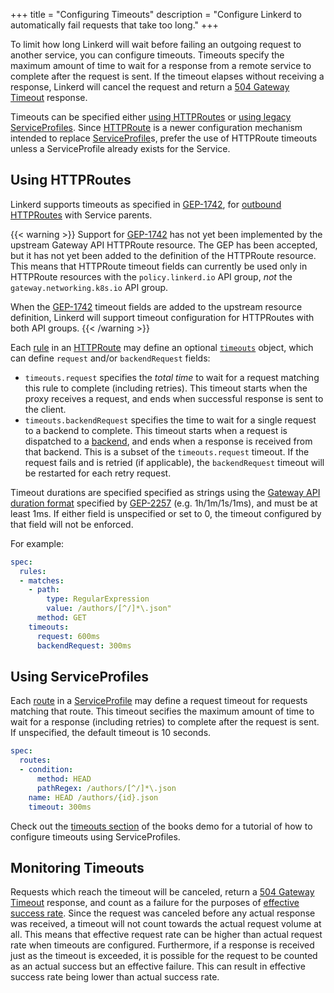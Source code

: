+++
title = "Configuring Timeouts"
description = "Configure Linkerd to automatically fail requests that take too long."
+++

To limit how long Linkerd will wait before failing an outgoing request to
another service, you can configure timeouts. Timeouts specify the maximum amount
of time to wait for a response from a remote service to complete after the
request is sent. If the timeout elapses without receiving a response, Linkerd
will cancel the request and return a [504 Gateway Timeout] response.

Timeouts can be specified either [using HTTPRoutes](#using-httproutes) or [using
legacy ServiceProfiles](#using-serviceprofiles). Since [HTTPRoute] is a newer
configuration mechanism intended to replace [ServiceProfile]s, prefer the use of
HTTPRoute timeouts unless a ServiceProfile already exists for the Service.

## Using HTTPRoutes

Linkerd supports timeouts as specified in [GEP-1742], for [outbound
HTTPRoutes](../../features/httproute/#inbound-and-outbound-httproutes)
with Service parents.

{{< warning >}}
Support for [GEP-1742](https://gateway-api.sigs.k8s.io/geps/gep-1742/) has not
yet been implemented by the upstream Gateway API HTTPRoute resource. The GEP has
been accepted, but it has not yet been added to the definition of the HTTPRoute
resource. This means that HTTPRoute timeout fields can currently be used only in
HTTPRoute resources with the `policy.linkerd.io` API group, *not* the
`gateway.networking.k8s.io` API group.

When the [GEP-1742](https://gateway-api.sigs.k8s.io/geps/gep-1742/) timeout
fields are added to the upstream resource definition, Linkerd will support
timeout configuration for HTTPRoutes with both API groups.
{{< /warning >}}

Each [rule](../../reference/httproute/#httprouterule) in an [HTTPRoute] may
define an optional [`timeouts`](../../reference/httproute/#httproutetimeouts)
object, which can define `request` and/or `backendRequest` fields:

- `timeouts.request` specifies the *total time* to wait for a request matching
  this rule to complete (including retries). This timeout starts when the proxy
  receives a request, and ends when successful response is sent to the client.
- `timeouts.backendRequest` specifies the time to wait for a single request to a
  backend to complete. This timeout starts when a request is dispatched to a
  [backend](../../reference/httproute/#httpbackendref), and ends when a response
  is received from that backend. This is a subset of the `timeouts.request`
  timeout. If the request fails and is retried (if applicable), the
  `backendRequest` timeout will be restarted for each retry request.

Timeout durations are specified specified as strings using the [Gateway API
duration format] specified by
[GEP-2257](https://gateway-api.sigs.k8s.io/geps/gep-2257/)
(e.g. 1h/1m/1s/1ms), and must be at least 1ms. If either field is unspecified or
set to 0, the timeout configured by that field will not be enforced.

For example:

```yaml
spec:
  rules:
  - matches:
    - path:
        type: RegularExpression
        value: /authors/[^/]*\.json"
      method: GET
    timeouts:
      request: 600ms
      backendRequest: 300ms
```

## Using ServiceProfiles

Each [route](../../reference/service-profiles/#route) in a [ServiceProfile] may
define a request timeout for requests matching that route. This timeout secifies
the maximum amount of time to wait for a response (including retries) to
complete after the request is sent. If unspecified, the default timeout is 10
seconds.

```yaml
spec:
  routes:
  - condition:
      method: HEAD
      pathRegex: /authors/[^/]*\.json
    name: HEAD /authors/{id}.json
    timeout: 300ms
```

Check out the [timeouts section](../books/#timeouts) of the books demo for
a tutorial of how to configure timeouts using ServiceProfiles.

## Monitoring Timeouts

Requests which reach the timeout will be canceled, return a [504 Gateway
Timeout] response, and count as a failure for the purposes of [effective success
rate](../configuring-retries/#monitoring-retries).  Since the request was
canceled before any actual response was received, a timeout will not count
towards the actual request volume at all.  This means that effective request
rate can be higher than actual request rate when timeouts are configured.
Furthermore, if a response is received just as the timeout is exceeded, it is
possible for the request to be counted as an actual success but an effective
failure.  This can result in effective success rate being lower than actual
success rate.

[HTTPRoute]: ../../features/httproute/
[ServiceProfile]: ../../features/service-profiles/
[504 Gateway Timeout]:
    https://developer.mozilla.org/en-US/docs/Web/HTTP/Status/504
[GEP-1742]: https://gateway-api.sigs.k8s.io/geps/gep-1742/
[Gateway API duration format]:
    https://gateway-api.sigs.k8s.io/geps/gep-2257/#gateway-api-duration-format
